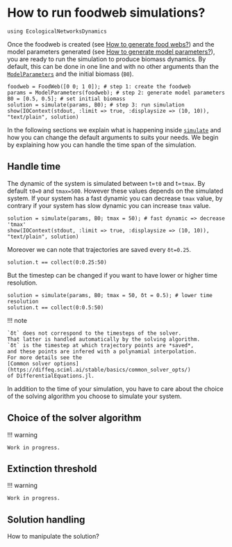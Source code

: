 # How to run foodweb simulations?

```@setup econetd
using EcologicalNetworksDynamics
```

Once the foodweb is created (see [How to generate food webs?](@ref))
and the model parameters generated (see [How to generate model parameters?](@ref)),
you are ready to run the simulation to produce biomass dynamics.
By default, this can be done in one line
and with no other arguments than the [`ModelParameters`](@ref)
and the initial biomass (`B0`).

```@example econetd
foodweb = FoodWeb([0 0; 1 0]); # step 1: create the foodweb
params = ModelParameters(foodweb); # step 2: generate model parameters
B0 = [0.5, 0.5]; # set initial biomass
solution = simulate(params, B0); # step 3: run simulation
show(IOContext(stdout, :limit => true, :displaysize => (10, 10)), "text/plain", solution)
```

In the following sections we explain what is happening inside [`simulate`](@ref)
and how you can change the default arguments to suits your needs.
We begin by explaining how you can handle the time span of the simulation.

## Handle time

The dynamic of the system is simulated between t=`t0` and t=`tmax`.
By default `t0=0` and `tmax=500`.
However these values depends on the simulated system.
If your system has a fast dynamic you can decrease `tmax` value,
by contrary if your system has slow dynamic you can increase `tmax` value.

```@example econetd
solution = simulate(params, B0; tmax = 50); # fast dynamic => decrease 'tmax'
show(IOContext(stdout, :limit => true, :displaysize => (10, 10)), "text/plain", solution)
```

Moreover we can note that trajectories are saved every `δt=0.25`.

```@example econetd
solution.t == collect(0:0.25:50)
```

But the timestep can be changed if you want to have lower or higher time resolution.

```@example econetd
solution = simulate(params, B0; tmax = 50, δt = 0.5); # lower time resolution
solution.t == collect(0:0.5:50)
```

!!! note
    
    `δt` does not correspond to the timesteps of the solver.
    That latter is handled automatically by the solving algorithm.
    `δt` is the timestep at which trajectory points are *saved*,
    and these points are infered with a polynamial interpolation.
    For more details see the
    [Common solver options](https://diffeq.sciml.ai/stable/basics/common_solver_opts/)
    of DifferentialEquations.jl.

In addition to the time of your simulation,
you have to care about the choice of the solving algorithm
you choose to simulate your system.

## Choice of the solver algorithm

!!! warning
    
    Work in progress.

## Extinction threshold

!!! warning
    
    Work in progress.

## Solution handling

How to manipulate the solution?
